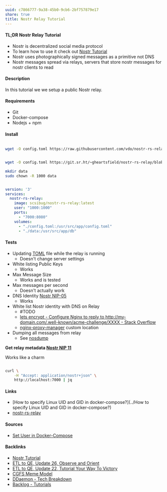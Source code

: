 ```yaml
---
uuid: c7866777-9a38-45b0-9cb6-2bf757879e17
share: true
title: Nostr Relay Tutorial
---
```

#### TL;DR Nostr Relay Tutorial

* Nostr is decentralized social media protocol
* To learn how to use it check out [Nostr Tutorial](../d0d2eb3c-a491-462a-ba23-bcc03246f837)
* Nostr uses photographically signed messages as a primitive not DNS
* Nostr messages spread via relays, servers that store nostr messages for nostr clients to read

#### Description

In this tutorial we we setup a public Nostr relay.

#### Requirements

* Git
* Docker-compose
* Nodejs + npm

#### Install

``` bash

wget -O config.toml https://raw.githubusercontent.com/vdo/nostr-rs-relay-compose/main/config.toml


wget -O config.toml https://git.sr.ht/~gheartsfield/nostr-rs-relay/blob/HEAD/config.toml

mkdir data
sudo chown -R 1000 data

```

``` yaml

version: '3'
services:
  nostr-rs-relay:
    image: scsibug/nostr-rs-relay:latest
    user: "1000:1000"
    ports:
      - "7000:8080"
    volumes:
      - "./config.toml:/usr/src/app/config.toml"
      - "./data:/usr/src/app/db"


```

#### Tests

* Updating [TOML](../1f39d93c-237a-48e3-958b-7086d2a216c8) file while the relay is running
	* Doesn't change server settings
* White listing Public Keys
	* Works
* Max Message Size
	* Works and is tested
* Max messages per second
	* Doesn't actually work
* DNS Identity [Nostr NIP-05](../8db2dd22-7235-4c50-bd6d-d79b4a55e879)
	* Works
* White list Nostr identity with DNS on Relay
	* #TODO
	* [lets encrypt - Configure Nginx to reply to http://my-domain.com/.well-known/acme-challenge/XXXX - Stack Overflow](https://stackoverflow.com/questions/46249411/configure-nginx-to-reply-to-http-my-domain-com-well-known-acme-challenge-xxxx)
	* [nginx-proxy-manager](../5c347a60-b0fd-4797-993a-c0a6f0943dc9) custom location
* Dumping all messages from relay
	* See [nosdump](../4223c9a7-5acc-433b-b5a4-87ef3301134c)

**Get relay metadata [Nostr NIP 11](../62987d3a-b320-4b5b-b762-e49ee3508f3f)**

Works like a charm
``` bash

curl \
	-H "Accept: application/nostr+json" \
	http://localhost:7000 | jq

```

#### Links

* [How to specify Linux UID and GID in docker-compose?](../How to specify Linux UID and GID in docker-compose?)
* [nostr-rs-relay](../cbe052f9-ebc2-4f4b-845f-f6e5d9aa2750)

#### Sources

* [Set User in Docker-Compose](https://chat.openai.com/share/567e1f1b-b8e6-4092-98a0-beb276f93b00)


#### Backlinks

* [Nostr Tutorial](/d0d2eb3c-a491-462a-ba23-bcc03246f837)
* [ETL to QE, Update 26, Observe and Orient](/a6694d76-0b96-4dd7-8f4a-8d213fef86f0)
* [ETL to QE, Update 22, Tutorial Your Way To Victory](/72b60152-c15c-4243-8329-67cd13e78ba6)
* [CGFS Meme Model](/88bdf6a2-d788-4352-bb46-373a72542d71)
* [DDaemon - Tech Breakdown](/457c6a22-361f-4b4b-9867-809c7c6d0316)
* [Backlog - Tutorials](/31f7e81a-967e-41f4-872e-91d1571df726)